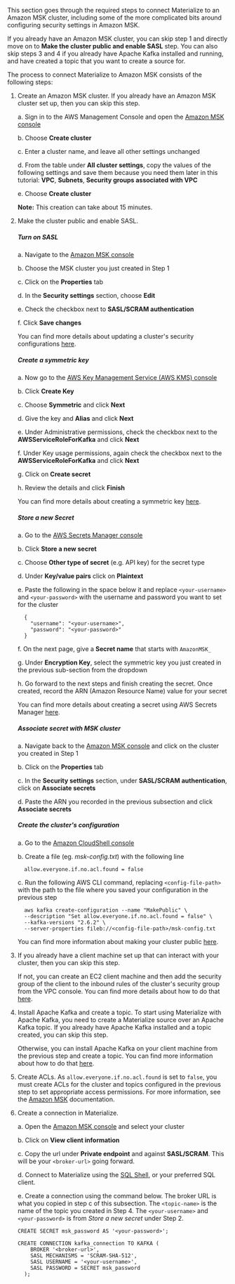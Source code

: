 This section goes through the required steps to connect Materialize to an Amazon MSK cluster, including some of the more complicated bits around configuring security settings in Amazon MSK.

If you already have an Amazon MSK cluster, you can skip step 1 and directly move
on to **Make the cluster public and enable SASL** step. You can also skip steps
3 and 4 if you already have Apache Kafka installed and running, and have created
a topic that you want to create a source for.

The process to connect Materialize to Amazon MSK consists of the following steps:
1. Create an Amazon MSK cluster. If you already have an Amazon MSK cluster set
   up, then you can skip this step.

    a. Sign in to the AWS Management Console and open the [Amazon MSK console](https://console.aws.amazon.com/msk/)

    b. Choose **Create cluster**

    c. Enter a cluster name, and leave all other settings unchanged

    d. From the table under **All cluster settings**, copy the values of the following settings and save them because you need them later in this tutorial: **VPC**, **Subnets**, **Security groups associated with VPC**

    e. Choose **Create cluster**

    **Note:** This creation can take about 15 minutes.

1. Make the cluster public and enable SASL.
    ##### Turn on SASL
    a. Navigate to the [Amazon MSK console](https://console.aws.amazon.com/msk/)

    b. Choose the MSK cluster you just created in Step 1

    c. Click on the **Properties** tab

    d. In the **Security settings** section, choose **Edit**

    e. Check the checkbox next to **SASL/SCRAM authentication**

    f. Click **Save changes**

    You can find more details about updating a cluster's security configurations [here](https://docs.aws.amazon.com/msk/latest/developerguide/msk-update-security.html).

    ##### Create a symmetric key
    a. Now go to the [AWS Key Management Service (AWS KMS) console](https://console.aws.amazon.com/kms)

    b. Click **Create Key**

    c. Choose **Symmetric** and click **Next**

    d. Give the key and **Alias** and click **Next**

    e. Under Administrative permissions, check the checkbox next to the **AWSServiceRoleForKafka** and click **Next**

    f. Under Key usage permissions, again check the checkbox next to the **AWSServiceRoleForKafka** and click **Next**

    g. Click on **Create secret**

    h. Review the details and click **Finish**

    You can find more details about creating a symmetric key [here](https://docs.aws.amazon.com/kms/latest/developerguide/create-keys.html#create-symmetric-cmk).

    ##### Store a new Secret
    a. Go to the [AWS Secrets Manager console](https://console.aws.amazon.com/secretsmanager/)

    b. Click **Store a new secret**

    c. Choose **Other type of secret** (e.g. API key) for the secret type

    d. Under **Key/value pairs** click on **Plaintext**

    e. Paste the following in the space below it and replace `<your-username>` and `<your-password>` with the username and password you want to set for the cluster
      ```
        {
          "username": "<your-username>",
          "password": "<your-password>"
        }
      ```

    f. On the next page, give a **Secret name** that starts with `AmazonMSK_`

    g. Under **Encryption Key**, select the symmetric key you just created in the previous sub-section from the dropdown

    h. Go forward to the next steps and finish creating the secret. Once created, record the ARN (Amazon Resource Name) value for your secret

    You can find more details about creating a secret using AWS Secrets Manager [here](https://docs.aws.amazon.com/msk/latest/developerguide/msk-password.html).

    ##### Associate secret with MSK cluster
    a. Navigate back to the [Amazon MSK console](https://console.aws.amazon.com/msk/) and click on the cluster you created in Step 1

    b. Click on the **Properties** tab

    c. In the **Security settings** section, under **SASL/SCRAM authentication**, click on **Associate secrets**

    d. Paste the ARN you recorded in the previous subsection and click **Associate secrets**

    ##### Create the cluster's configuration
    a. Go to the [Amazon CloudShell console](https://console.aws.amazon.com/cloudshell/)

    b. Create a file (eg. _msk-config.txt_) with the following line
      ```
        allow.everyone.if.no.acl.found = false
      ```

    c. Run the following AWS CLI command, replacing `<config-file-path>` with the path to the file where you saved your configuration in the previous step
    ```
      aws kafka create-configuration --name "MakePublic" \
      --description "Set allow.everyone.if.no.acl.found = false" \
      --kafka-versions "2.6.2" \
      --server-properties fileb://<config-file-path>/msk-config.txt
    ```

    You can find more information about making your cluster public [here](https://docs.aws.amazon.com/msk/latest/developerguide/public-access.html).

1. If you already have a client machine set up that can interact with your
   cluster, then you can skip this step.

    If not, you can create an EC2 client machine and then add the security group of the client to the inbound rules of the cluster's security group from the VPC console. You can find more details about how to do that [here](https://docs.aws.amazon.com/msk/latest/developerguide/create-client-machine.html).

1. Install Apache Kafka and create a topic. To start using Materialize with
    Apache Kafka, you need to create a Materialize source over an Apache Kafka
    topic. If you already have Apache Kafka installed and a topic created, you
    can skip this step.

    Otherwise, you can install Apache Kafka on your client machine from the previous step and create a topic. You can find more information about how to do that [here](https://docs.aws.amazon.com/msk/latest/developerguide/create-topic.html).

1. Create ACLs. As `allow.everyone.if.no.acl.found` is set to `false`, you must
    create ACLs for the cluster and topics configured in the previous step to
    set appropriate access permissions. For more information, see the [Amazon
    MSK](https://docs.aws.amazon.com/msk/latest/developerguide/msk-acls.html)
    documentation.


1. Create a connection in Materialize.

    a. Open the [Amazon MSK console](https://console.aws.amazon.com/msk/) and select your cluster

    b. Click on **View client information**

    c. Copy the url under **Private endpoint** and against **SASL/SCRAM**. This will be your `<broker-url>` going forward.

    d. Connect to Materialize using the [SQL Shell](/console/),
       or your preferred SQL client.

    e. Create a connection using the command below. The broker URL is what you copied in step c of this subsection. The `<topic-name>` is the name of the topic you created in Step 4. The `<your-username>` and `<your-password>` is from _Store a new secret_ under Step 2.

      ```mzsql
      CREATE SECRET msk_password AS '<your-password>';

      CREATE CONNECTION kafka_connection TO KAFKA (
          BROKER '<broker-url>',
          SASL MECHANISMS = 'SCRAM-SHA-512',
          SASL USERNAME = '<your-username>',
          SASL PASSWORD = SECRET msk_password
        );
      ```
